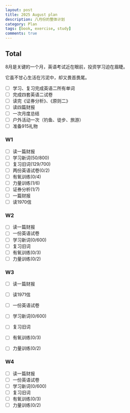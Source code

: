 ```yaml
---
layout: post
title: 2025 August plan
description: 八月份的整体计划
category: Plan
tags: [book, exercise, study]
comments: true
---
```


## Total

8月是关键的一个月，英语考试近在眼前，投资学习迫在眉睫。

它虽不甘心生活在污泥中，却又畏首畏尾。

- [ ] 学习、复习完成英语二所有单词
- [ ] 完成四套英语二试卷
- [ ] 读完《证券分析》、《原则二》
- [ ] 读四篇财报
- [ ] 一次月度总结
- [ ] 户外活动一次（钓鱼、徒步、旅游）
- [ ] 准备915礼物

### W1

- [ ] 读一篇财报
- [ ] 学习新词(50/800)
- [ ] 复习旧词(129/700)
- [ ] 两份英语试卷(0/2)
- [ ] 有氧训练(0/4)
- [ ] 力量训练(1/6)
- [ ] 证券分析(1/7)
- [ ] 一篇财报
- [ ] 读1970信

### W2

- [ ] 读一篇财报
- [ ] 一份英语试卷
- [ ] 学习新词(0/600)
- [ ] 复习旧词
- [ ] 有氧训练(0/3)
- [ ] 力量训练(0/2)

### W3

- [ ] 读一篇财报
- [ ] 读1971信
- [ ] 一份英语试卷
- [ ] 学习新词(0/600)
- [ ] 复习旧词
- [ ] 有氧训练(0/3)
- [ ] 力量训练(0/2)


### W4

- [ ] 读一篇财报
- [ ] 一份英语试卷
- [ ] 学习新词(0/600)
- [ ] 复习旧词
- [ ] 有氧训练(0/3)
- [ ] 力量训练(0/2)
